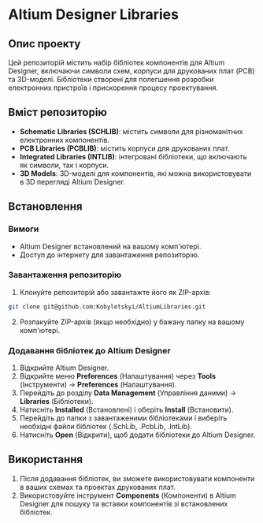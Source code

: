 # Altium Designer Libraries

## Опис проекту

Цей репозиторій містить набір бібліотек компонентів для Altium Designer, включаючи символи схем, корпуси для друкованих плат (PCB) та 3D-моделі. Бібліотеки створені для полегшення розробки електронних пристроїв і прискорення процесу проектування.

## Вміст репозиторію

- **Schematic Libraries (SCHLIB)**: містить символи для різноманітних електронних компонентів.
- **PCB Libraries (PCBLIB)**: містить корпуси для друкованих плат.
- **Integrated Libraries (INTLIB)**: інтегровані бібліотеки, що включають як символи, так і корпуси.
- **3D Models**: 3D-моделі для компонентів, які можна використовувати в 3D перегляді Altium Designer.

## Встановлення

### Вимоги

- Altium Designer встановлений на вашому комп'ютері.
- Доступ до інтернету для завантаження репозиторію.

### Завантаження репозиторію

1. Клонуйте репозиторій або завантажте його як ZIP-архів:

```sh
git clone git@github.com:Kobyletskyi/AltiumLibraries.git
```

2. Розпакуйте ZIP-архів (якщо необхідно) у бажану папку на вашому комп'ютері.

### Додавання бібліотек до Altium Designer

1. Відкрийте Altium Designer.
2. Відкрийте меню **Preferences** (Налаштування) через **Tools** (Інструменти) -> **Preferences** (Налаштування).
3. Перейдіть до розділу **Data Management** (Управління даними) -> **Libraries** (Бібліотеки).
4. Натисніть **Installed** (Встановлені) і оберіть **Install** (Встановити).
5. Перейдіть до папки з завантаженими бібліотеками і виберіть необхідні файли бібліотек (.SchLib, .PcbLib, .IntLib).
6. Натисніть **Open** (Відкрити), щоб додати бібліотеки до Altium Designer.

## Використання

1. Після додавання бібліотек, ви зможете використовувати компоненти в ваших схемах та проектах друкованих плат.
2. Використовуйте інструмент **Components** (Компоненти) в Altium Designer для пошуку та вставки компонентів зі встановлених бібліотек.
